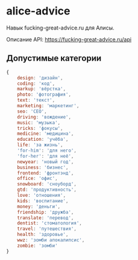 # alice-advice

Навык fucking-great-advice.ru для Алисы.

Описание API: https://fucking-great-advice.ru/api

## Допустимые категории

```js
{
    design: 'дизайн',
    coding: 'код',
    markup: 'вёрстка',
    photo: 'фотография',
    text: 'текст',
    marketing: 'маркетинг',
    seo: 'СЕО',
    driving: 'вождение',
    music: 'музыка',
    tricks: 'фокусы',
    medicine: 'медицина',
    education: 'учёба',
    life: 'за жизнь',
    'for-him': 'для него',
    'for-her': 'для неё',
    newyear: 'новый год',
    business: 'бизнес',
    frontend: 'фронтэнд',
    office: 'офис',
    snowboard: 'сноуборд',
    gtd: 'продуктивность',
    love: 'отношения',
    kids: 'воспитание',
    money: 'деньги',
    friendship: 'дружба',
    translate: 'перевод',
    dentist: 'стоматология',
    travel: 'путешествия',
    health: 'здоровье',
    wwz: 'зомби апокалипсис',
    zombie: 'зомби'
}
```
